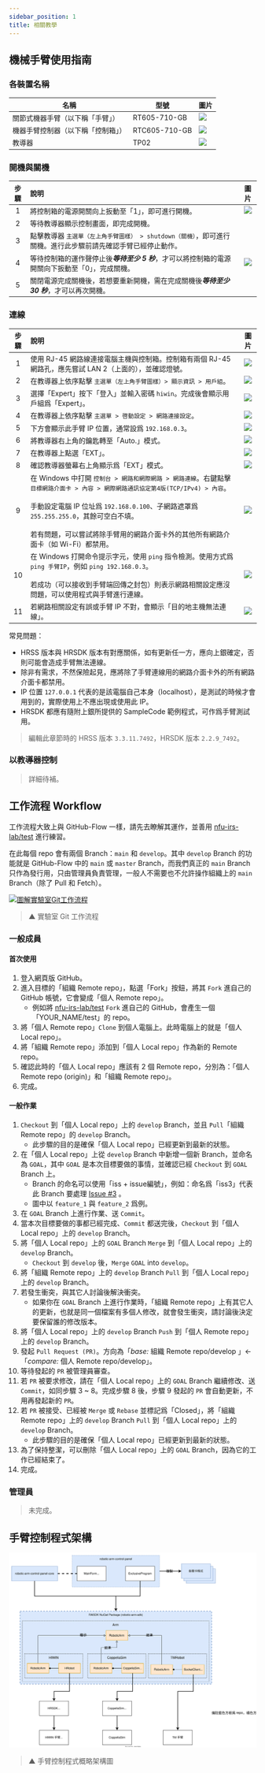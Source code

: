 ```yaml
---
sidebar_position: 1
title: 相關教學
---
```


## 機械手臂使用指南
### 各裝置名稱
|名稱|型號|圖片|
|-|-|-|
|關節式機器手臂（以下稱「手臂」）|RT605-710-GB|[![](https://1.bp.blogspot.com/-1vYJ_BSNFzQ/YEIEqnIb9aI/AAAAAAAAAGA/-NLk58wh78cxh2eY7B2UNUohCVvJ6sTcACPcBGAsYHg/s150/rt605_710_gb_b.jpg)](https://1.bp.blogspot.com/-1vYJ_BSNFzQ/YEIEqnIb9aI/AAAAAAAAAGA/-NLk58wh78cxh2eY7B2UNUohCVvJ6sTcACPcBGAsYHg/s150/rt605_710_gb_b.jpg)|
|機器手臂控制器（以下稱「控制箱」）|RTC605-710-GB|[![](https://1.bp.blogspot.com/-HIKC_lc6gnI/YEIEqmm7bDI/AAAAAAAAAGA/PapbPf9fExUv0VzsgyaqdmYYGZbJH_1-wCPcBGAsYHg/s150/RCT605-710-GB.jpg)](https://1.bp.blogspot.com/-HIKC_lc6gnI/YEIEqmm7bDI/AAAAAAAAAGA/PapbPf9fExUv0VzsgyaqdmYYGZbJH_1-wCPcBGAsYHg/s150/RCT605-710-GB.jpg)|
|教導器|TP02|[![](https://1.bp.blogspot.com/-z7rLn2X9myo/YEIEqiwpunI/AAAAAAAAAGA/9u8uI128UqY6lS7uWiopcmPQdKu9NojkgCPcBGAsYHg/s150/HIWIN-TP02.png)](https://1.bp.blogspot.com/-z7rLn2X9myo/YEIEqiwpunI/AAAAAAAAAGA/9u8uI128UqY6lS7uWiopcmPQdKu9NojkgCPcBGAsYHg/s150/HIWIN-TP02.png)|

### 開機與關機
|步驟|說明|圖片|
|:-:|:-|:-:|
|1|將控制箱的電源開關向上扳動至「1」，即可進行開機。|[![](https://1.bp.blogspot.com/-Z82YAr6zbrk/YFn82gePy5I/AAAAAAAAAYs/IXnwPu2sUgoIz5Oyf6JIjlrF5QgaVspFACPcBGAsYHg/w400-h348/%25E6%258E%25A7%25E5%2588%25B6%25E7%25AE%25B1-%25E9%259B%25BB%25E6%25BA%2590_%25E9%2596%258B_result.jpg)](https://1.bp.blogspot.com/-Z82YAr6zbrk/YFn82gePy5I/AAAAAAAAAYs/IXnwPu2sUgoIz5Oyf6JIjlrF5QgaVspFACPcBGAsYHg/w400-h348/%25E6%258E%25A7%25E5%2588%25B6%25E7%25AE%25B1-%25E9%259B%25BB%25E6%25BA%2590_%25E9%2596%258B_result.jpg)|
|2|等待教導器顯示控制畫面，即完成開機。||
|3|點擊教導器 `主選單（左上角手臂圖樣） > shutdown（關機）`，即可進行關機。進行此步驟前請先確認手臂已經停止動作。||
|4|等待控制箱的運作聲停止後***等待至少 5 秒***，才可以將控制箱的電源開關向下扳動至「0」，完成關機。|[![](https://1.bp.blogspot.com/-IOskaSgm3f8/YFn82h_DZaI/AAAAAAAAAYs/0jikOF8d1esQE5AWpXRLYYKcLXZ1aBzDACPcBGAsYHg/w400-h339/%25E6%258E%25A7%25E5%2588%25B6%25E7%25AE%25B1-%25E9%259B%25BB%25E6%25BA%2590_%25E9%2597%259C_result.jpg)](https://1.bp.blogspot.com/-IOskaSgm3f8/YFn82h_DZaI/AAAAAAAAAYs/0jikOF8d1esQE5AWpXRLYYKcLXZ1aBzDACPcBGAsYHg/w400-h339/%25E6%258E%25A7%25E5%2588%25B6%25E7%25AE%25B1-%25E9%259B%25BB%25E6%25BA%2590_%25E9%2597%259C_result.jpg)|
|5|關閉電源完成關機後，若想要重新開機，需在完成關機後***等待至少 30 秒***，才可以再次開機。||

### 連線
|步驟|說明|圖片|
|:-:|:-|:-:|
|1|使用 RJ-45 網路線連接電腦主機與控制箱。控制箱有兩個 RJ-45 網路孔，應先嘗試 LAN 2（上面的），並確認燈號。|[![](https://1.bp.blogspot.com/-elOivsHWe7U/YEIEqj3pG5I/AAAAAAAAAGA/XYY_fmE9pxceQQGnPPXTdHQSAKTGh4EQwCPcBGAsYHg/s300/%25E6%258E%25A7%25E5%2588%25B6%25E7%25AE%25B1-RJ45%25E7%25B6%25B2%25E8%25B7%25AF%25E5%25AD%2594_result.jpg)](https://1.bp.blogspot.com/-elOivsHWe7U/YEIEqj3pG5I/AAAAAAAAAGA/XYY_fmE9pxceQQGnPPXTdHQSAKTGh4EQwCPcBGAsYHg/s300/%25E6%258E%25A7%25E5%2588%25B6%25E7%25AE%25B1-RJ45%25E7%25B6%25B2%25E8%25B7%25AF%25E5%25AD%2594_result.jpg)|
|2|在教導器上依序點擊 `主選單（左上角手臂圖樣）> 顯示資訊 > 用戶組`。|[![](https://1.bp.blogspot.com/-gsKab2T_R_0/YEIEqmRnNJI/AAAAAAAAAGA/1VewMuujYLkJUrjUdyBD3oPSCK78h2ZXwCPcBGAsYHg/s799/HRSS-%25E5%2588%2587%25E6%258F%259B%25E7%2594%25A8%25E6%2588%25B61_result.jpg)](https://1.bp.blogspot.com/-gsKab2T_R_0/YEIEqmRnNJI/AAAAAAAAAGA/1VewMuujYLkJUrjUdyBD3oPSCK78h2ZXwCPcBGAsYHg/s799/HRSS-%25E5%2588%2587%25E6%258F%259B%25E7%2594%25A8%25E6%2588%25B61_result.jpg)|
|3|選擇「Expert」按下「登入」並輸入密碼 `hiwin`。完成後會顯示用戶組爲「Expert」。|[![](https://1.bp.blogspot.com/-zY3syaWgO4c/YEIEqrn8mvI/AAAAAAAAAGA/iHqbfsOJXSEe_NtiE96ECHaO91BKg4S6wCPcBGAsYHg/s800/HRSS-%25E5%2588%2587%25E6%258F%259B%25E7%2594%25A8%25E6%2588%25B62_result.jpg)](https://1.bp.blogspot.com/-zY3syaWgO4c/YEIEqrn8mvI/AAAAAAAAAGA/iHqbfsOJXSEe_NtiE96ECHaO91BKg4S6wCPcBGAsYHg/s800/HRSS-%25E5%2588%2587%25E6%258F%259B%25E7%2594%25A8%25E6%2588%25B62_result.jpg)|
|4|在教導器上依序點擊 `主選單 > 啓動設定 > 網路連接設定`。|[![](https://1.bp.blogspot.com/-YBuEk6RLods/YEIEqmJC1vI/AAAAAAAAAGA/Zk-0wLnfp98keZJLGmvICVXUOGl2MLR7wCPcBGAsYHg/s799/HRSS-%25E7%25B6%25B2%25E8%25B7%25AF%25E9%2580%25A3%25E6%258E%25A5%25E8%25A8%25AD%25E5%25AE%259A1_result.jpg)](https://1.bp.blogspot.com/-YBuEk6RLods/YEIEqmJC1vI/AAAAAAAAAGA/Zk-0wLnfp98keZJLGmvICVXUOGl2MLR7wCPcBGAsYHg/s799/HRSS-%25E7%25B6%25B2%25E8%25B7%25AF%25E9%2580%25A3%25E6%258E%25A5%25E8%25A8%25AD%25E5%25AE%259A1_result.jpg)|
|5|下方會顯示此手臂 IP 位置，通常設爲 `192.168.0.3`。|[![](https://1.bp.blogspot.com/-3BiMKlNZjEY/YEIEqtC7fVI/AAAAAAAAAGA/nuCvz2ESQBk0PjcVpKtWBb9roK2ZpbW0ACPcBGAsYHg/s800/HRSS-%25E7%25B6%25B2%25E8%25B7%25AF%25E9%2580%25A3%25E6%258E%25A5%25E8%25A8%25AD%25E5%25AE%259A2_result.jpg)](https://1.bp.blogspot.com/-3BiMKlNZjEY/YEIEqtC7fVI/AAAAAAAAAGA/nuCvz2ESQBk0PjcVpKtWBb9roK2ZpbW0ACPcBGAsYHg/s800/HRSS-%25E7%25B6%25B2%25E8%25B7%25AF%25E9%2580%25A3%25E6%258E%25A5%25E8%25A8%25AD%25E5%25AE%259A2_result.jpg)|
|6|將教導器右上角的鑰匙轉至「Auto.」模式。|[![](https://1.bp.blogspot.com/-bH0bdIBfxRs/YEIEqgmJB2I/AAAAAAAAAGA/iLpl7L6T55kyhcH6PTuuRJR-cmfpzG9mgCPcBGAsYHg/s800/HRSS-Auto%25E6%25A8%25A1%25E5%25BC%258F_result.jpg)](https://1.bp.blogspot.com/-bH0bdIBfxRs/YEIEqgmJB2I/AAAAAAAAAGA/iLpl7L6T55kyhcH6PTuuRJR-cmfpzG9mgCPcBGAsYHg/s800/HRSS-Auto%25E6%25A8%25A1%25E5%25BC%258F_result.jpg)|
|7|在教導器上點選「EXT」。|[![](https://1.bp.blogspot.com/-vBwwi7KOB4A/YEIEqpUtigI/AAAAAAAAAGA/Ik0yLbkIyig0hu907Qaxbs3RF8u8ex87gCPcBGAsYHg/s180/HRSS-%25E9%2581%25B8%25E6%2593%2587EXT.JPG)](https://1.bp.blogspot.com/-vBwwi7KOB4A/YEIEqpUtigI/AAAAAAAAAGA/Ik0yLbkIyig0hu907Qaxbs3RF8u8ex87gCPcBGAsYHg/s180/HRSS-%25E9%2581%25B8%25E6%2593%2587EXT.JPG)|
|8|確認教導器螢幕右上角顯示爲「EXT」模式。|[![](https://1.bp.blogspot.com/-k6krFqtpVxg/YEIEqtaV-qI/AAAAAAAAAGA/C55h8eWygh48eDco6HQx0_G6wrStI887gCPcBGAsYHg/s800/HRSS-%25E7%25A2%25BA%25E8%25AA%258D%25E7%2588%25B2EXT_result.jpg)](https://1.bp.blogspot.com/-k6krFqtpVxg/YEIEqtaV-qI/AAAAAAAAAGA/C55h8eWygh48eDco6HQx0_G6wrStI887gCPcBGAsYHg/s800/HRSS-%25E7%25A2%25BA%25E8%25AA%258D%25E7%2588%25B2EXT_result.jpg)|
|9|在 Windows 中打開 `控制台 > 網路和網際網路 > 網路連線`。右鍵點擊 `目標網路介面卡 > 內容 > 網際網路通訊協定第4版(TCP/IPv4) > 內容`。<br/><br/>手動設定電腦 IP 位址爲 `192.168.0.100`、子網路遮罩爲 `255.255.255.0`，其餘可空白不填。<br/><br/>若有問題，可以嘗試將除手臂用的網路介面卡外的其他所有網路介面卡（如 Wi-Fi）都禁用。|[![](https://1.bp.blogspot.com/--S6kK2kQPOc/YEIEqgy3kCI/AAAAAAAAAGA/Aw-Jaeq9I6wA8qOs3_1aUijDZ2JrdzKowCPcBGAsYHg/s826/Win-%25E7%25B6%25B2%25E8%25B7%25AF%25E5%258D%25A1%25E8%25A8%25AD%25E5%25AE%259A_result.jpg)](https://1.bp.blogspot.com/--S6kK2kQPOc/YEIEqgy3kCI/AAAAAAAAAGA/Aw-Jaeq9I6wA8qOs3_1aUijDZ2JrdzKowCPcBGAsYHg/s826/Win-%25E7%25B6%25B2%25E8%25B7%25AF%25E5%258D%25A1%25E8%25A8%25AD%25E5%25AE%259A_result.jpg)|
|10|在 Windows 打開命令提示字元，使用 `ping` 指令檢測。使用方式爲 `ping 手臂IP`，例如 `ping 192.168.0.3`。<br/><br/>若成功（可以接收到手臂端回傳之封包）則表示網路相關設定應沒問題，可以使用程式與手臂進行連線。|[![](https://1.bp.blogspot.com/-I6ogoTnAIDE/YEIEqqFA5_I/AAAAAAAAAGA/eJVm5y73h-Y_r8IBPpYNXKAq5uVHbb7XwCPcBGAsYHg/s677/CMD-ping_s.JPG)](https://1.bp.blogspot.com/-I6ogoTnAIDE/YEIEqqFA5_I/AAAAAAAAAGA/eJVm5y73h-Y_r8IBPpYNXKAq5uVHbb7XwCPcBGAsYHg/s677/CMD-ping_s.JPG)|
|11|若網路相關設定有誤或手臂 IP 不對，會顯示「目的地主機無法連線」。|[![](https://1.bp.blogspot.com/-4I4G3bfN4aA/YEIEqmxIlnI/AAAAAAAAAGA/Uu54psC0xKI_DpxE7AoIBy6nmnzfmhHTwCPcBGAsYHg/s677/CMD-ping_f.JPG)](https://1.bp.blogspot.com/-4I4G3bfN4aA/YEIEqmxIlnI/AAAAAAAAAGA/Uu54psC0xKI_DpxE7AoIBy6nmnzfmhHTwCPcBGAsYHg/s677/CMD-ping_f.JPG)|

常見問題：
- HRSS 版本與 HRSDK 版本有對應關係，如有更新任一方，應向上銀確定，否則可能會造成手臂無法連線。
- 除非有需求，不然保險起見，應將除了手臂連線用的網路介面卡外的所有網路介面卡都禁用。
- IP 位置 `127.0.0.1` 代表的是該電腦自己本身（localhost），是測試的時候才會用到的，實際使用上不應出現或使用此 IP。
- HRSDK 都應有隨附上銀所提供的 SampleCode 範例程式，可作爲手臂測試用。

> 編輯此章節時的 HRSS 版本 `3.3.11.7492`，HRSDK 版本 `2.2.9_7492`。

### 以教導器控制

> 詳細待補。

## 工作流程 Workflow
工作流程大致上與 GitHub-Flow 一樣，請先去瞭解其運作，並善用 [nfu-irs-lab/test](https://github.com/nfu-irs-lab/test) 進行練習。

在此每個 repo 會有兩個 Branch：`main` 和 `develop`。其中 `develop` Branch 的功能就是 GitHub-Flow 中的 `main` 或 `master` Branch，而我們真正的 `main` Branch 只作為發行用，只由管理員負責管理，一般人不需要也不允許操作組織上的 `main` Branch（除了 Pull 和 Fetch）。

[![圖解實驗室Git工作流程](https://blogger.googleusercontent.com/img/a/AVvXsEi9XXwN2iT9xNVgni3hEfa8hDz8kYFu8Iyg5cbEGGDUGp1HBlMdU4as92GV0WiCexA4TYHBfhXqFHbUBV2Ug52aYeG4_kAFADdLO2dOwgQ81upMpQZDyP5KMb-htXe2fcU-MjL9N1ku_InXLcLCmcqJGg4mFU54MXBRCw-MwO8al1bVziXi3e6c6ZcU=s16000)](https://blogger.googleusercontent.com/img/a/AVvXsEi9XXwN2iT9xNVgni3hEfa8hDz8kYFu8Iyg5cbEGGDUGp1HBlMdU4as92GV0WiCexA4TYHBfhXqFHbUBV2Ug52aYeG4_kAFADdLO2dOwgQ81upMpQZDyP5KMb-htXe2fcU-MjL9N1ku_InXLcLCmcqJGg4mFU54MXBRCw-MwO8al1bVziXi3e6c6ZcU=s16000)
> ▲ 實驗室 Git 工作流程

### 一般成員
#### 首次使用
1. 登入網頁版 GitHub。
2. 進入目標的「組織 Remote repo」，點選「Fork」按鈕，將其 `Fork` 進自己的 GitHub 帳號，它會變成「個人 Remote repo」。
    - 例如將 [nfu-irs-lab/test](https://github.com/nfu-irs-lab/test)  `Fork` 進自己的 GitHub，會產生一個「YOUR_NAME/test」的 repo。
4. 將「個人 Remote repo」`Clone` 到個人電腦上。此時電腦上的就是「個人 Local repo」。
5. 將「組織 Remote repo」添加到「個人 Local repo」作為新的 Remote repo。
6. 確認此時的「個人 Local repo」應該有 2 個 Remote repo，分別為：「個人 Remote repo (origin)」和「組織 Remote repo」。
7. 完成。

#### 一般作業
1. `Checkout` 到「個人 Local repo」上的 `develop` Branch，並且 `Pull`「組織 Remote repo」的 `develop` Branch。
    - 此步驟的目的是確保「個人 Local repo」已經更新到最新的狀態。
2. 在「個人 Local repo」上從 `develop` Branch 中新增一個新 Branch，並命名為 `GOAL`，其中 `GOAL` 是本次目標要做的事情，並確認已經 `Checkout` 到 `GOAL` Branch 上。
    - Branch 的命名可以使用「iss + issue編號」，例如：命名爲「iss3」代表此 Branch 要處理 [Issue #3](https://github.com/nfu-irs-lab/docs/issues/3) 。
    - 圖中以 `feature_1` 與 `feature_2` 爲例。
3. 在 `GOAL` Branch 上進行作業、送 `Commit`。
4. 當本次目標要做的事都已經完成、`Commit` 都送完後，`Checkout` 到「個人 Local repo」上的 `develop` Branch。
5. 將「個人 Local repo」上的 `GOAL` Branch `Merge` 到「個人 Local repo」上的 `develop` Branch。
    - `Checkout` 到 `develop` 後，`Merge` `GOAL` into `develop`。
6. 將「組織 Remote repo」上的 `develop` Branch `Pull` 到「個人 Local repo」上的 `develop` Branch。
7. 若發生衝突，與其它人討論後解決衝突。
    - 如果你在 `GOAL` Branch 上進行作業時，「組織 Remote repo」上有其它人的更新，也就是同一個檔案有多個人修改，就會發生衝突，請討論後決定要保留誰的修改版本。
8. 將「個人 Local repo」上的 `develop` Branch `Push` 到「個人 Remote repo」上的 `develop` Branch。
9. 發起 `Pull Request (PR)`。方向為「*base:* 組織 Remote repo/develop 」←「*compare:* 個人 Remote repo/develop」。
10. 等待發起的 `PR` 被管理員審查。
11. 若 `PR` 被要求修改，請在「個人 Local repo」上的 `GOAL` Branch 繼續修改、送 `Commit`，如同步驟 3 ~ 8。完成步驟 8 後，步驟 9 發起的 `PR` 會自動更新，不用再發起新的 `PR`。
12. 若 `PR` 被接受、已經被 `Merge` 或 `Rebase` 並標記爲「Closed」，將「組織 Remote repo」上的 `develop` Branch `Pull` 到「個人 Local repo」上的 `develop` Branch。
    - 此步驟的目的是確保「個人 Local repo」已經更新到最新的狀態。
13. 為了保持整潔，可以刪除「個人 Local repo」上的 `GOAL` Branch，因為它的工作已經結束了。
14. 完成。

### 管理員

> 未完成。

## 手臂控制程式架構

[![](/img/robotic-arm-control-panel-architecture.svg)](/img/robotic-arm-control-panel-architecture.svg)
> ▲ 手臂控制程式概略架構圖